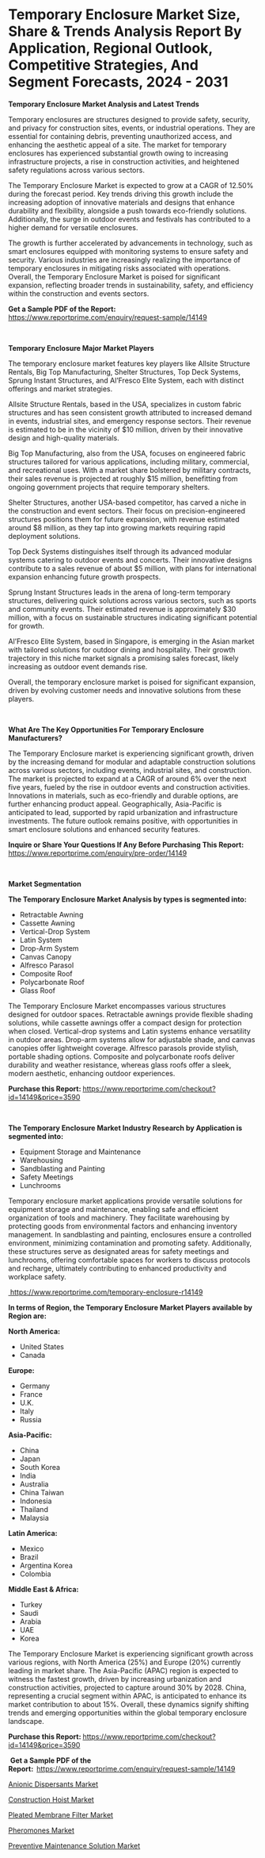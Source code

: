<p><h1>Temporary Enclosure Market Size, Share & Trends Analysis Report By Application, Regional Outlook, Competitive Strategies, And Segment Forecasts, 2024 - 2031</h1></p><p><strong>Temporary Enclosure Market Analysis and Latest Trends</strong></p>
<p><p>Temporary enclosures are structures designed to provide safety, security, and privacy for construction sites, events, or industrial operations. They are essential for containing debris, preventing unauthorized access, and enhancing the aesthetic appeal of a site. The market for temporary enclosures has experienced substantial growth owing to increasing infrastructure projects, a rise in construction activities, and heightened safety regulations across various sectors.</p><p>The Temporary Enclosure Market is expected to grow at a CAGR of 12.50% during the forecast period. Key trends driving this growth include the increasing adoption of innovative materials and designs that enhance durability and flexibility, alongside a push towards eco-friendly solutions. Additionally, the surge in outdoor events and festivals has contributed to a higher demand for versatile enclosures. </p><p>The growth is further accelerated by advancements in technology, such as smart enclosures equipped with monitoring systems to ensure safety and security. Various industries are increasingly realizing the importance of temporary enclosures in mitigating risks associated with operations. Overall, the Temporary Enclosure Market is poised for significant expansion, reflecting broader trends in sustainability, safety, and efficiency within the construction and events sectors.</p></p>
<p><strong>Get a Sample PDF of the Report:&nbsp;</strong> <a href="https://www.reportprime.com/enquiry/request-sample/14149?utm_campaign=1141&utm_medium=2&utm_source=Github&utm_content=ia&utm_term=25122024&utm_id=temporary-enclosure">https://www.reportprime.com/enquiry/request-sample/14149</a></p>
<p>&nbsp;</p>
<p><strong>Temporary Enclosure Major Market Players</strong></p>
<p><p>The temporary enclosure market features key players like Allsite Structure Rentals, Big Top Manufacturing, Shelter Structures, Top Deck Systems, Sprung Instant Structures, and Al’Fresco Elite System, each with distinct offerings and market strategies. </p><p>Allsite Structure Rentals, based in the USA, specializes in custom fabric structures and has seen consistent growth attributed to increased demand in events, industrial sites, and emergency response sectors. Their revenue is estimated to be in the vicinity of $10 million, driven by their innovative design and high-quality materials.</p><p>Big Top Manufacturing, also from the USA, focuses on engineered fabric structures tailored for various applications, including military, commercial, and recreational uses. With a market share bolstered by military contracts, their sales revenue is projected at roughly $15 million, benefitting from ongoing government projects that require temporary shelters.</p><p>Shelter Structures, another USA-based competitor, has carved a niche in the construction and event sectors. Their focus on precision-engineered structures positions them for future expansion, with revenue estimated around $8 million, as they tap into growing markets requiring rapid deployment solutions.</p><p>Top Deck Systems distinguishes itself through its advanced modular systems catering to outdoor events and concerts. Their innovative designs contribute to a sales revenue of about $5 million, with plans for international expansion enhancing future growth prospects.</p><p>Sprung Instant Structures leads in the arena of long-term temporary structures, delivering quick solutions across various sectors, such as sports and community events. Their estimated revenue is approximately $30 million, with a focus on sustainable structures indicating significant potential for growth.</p><p>Al’Fresco Elite System, based in Singapore, is emerging in the Asian market with tailored solutions for outdoor dining and hospitality. Their growth trajectory in this niche market signals a promising sales forecast, likely increasing as outdoor event demands rise.</p><p>Overall, the temporary enclosure market is poised for significant expansion, driven by evolving customer needs and innovative solutions from these players.</p></p>
<p>&nbsp;</p>
<p><strong>What Are The Key Opportunities For Temporary Enclosure Manufacturers?</strong></p>
<p><p>The Temporary Enclosure market is experiencing significant growth, driven by the increasing demand for modular and adaptable construction solutions across various sectors, including events, industrial sites, and construction. The market is projected to expand at a CAGR of around 6% over the next five years, fueled by the rise in outdoor events and construction activities. Innovations in materials, such as eco-friendly and durable options, are further enhancing product appeal. Geographically, Asia-Pacific is anticipated to lead, supported by rapid urbanization and infrastructure investments. The future outlook remains positive, with opportunities in smart enclosure solutions and enhanced security features.</p></p>
<p><strong>Inquire or Share Your Questions If Any Before Purchasing This Report:</strong> <a href="https://www.reportprime.com/enquiry/pre-order/14149?utm_campaign=1141&utm_medium=2&utm_source=Github&utm_content=ia&utm_term=25122024&utm_id=temporary-enclosure">https://www.reportprime.com/enquiry/pre-order/14149</a></p>
<p>&nbsp;</p>
<p><strong>Market Segmentation</strong></p>
<p><strong>The Temporary Enclosure Market Analysis by types is segmented into:</strong></p>
<p><ul><li>Retractable Awning</li><li>Cassette Awning</li><li>Vertical-Drop System</li><li>Latin System</li><li>Drop-Arm System</li><li>Canvas Canopy</li><li>Alfresco Parasol</li><li>Composite Roof</li><li>Polycarbonate Roof</li><li>Glass Roof</li></ul></p>
<p><p>The Temporary Enclosure Market encompasses various structures designed for outdoor spaces. Retractable awnings provide flexible shading solutions, while cassette awnings offer a compact design for protection when closed. Vertical-drop systems and Latin systems enhance versatility in outdoor areas. Drop-arm systems allow for adjustable shade, and canvas canopies offer lightweight coverage. Alfresco parasols provide stylish, portable shading options. Composite and polycarbonate roofs deliver durability and weather resistance, whereas glass roofs offer a sleek, modern aesthetic, enhancing outdoor experiences.</p></p>
<p><strong>Purchase this Report:&nbsp;</strong><a href="https://www.reportprime.com/checkout?id=14149&price=3590&utm_campaign=1141&utm_medium=2&utm_source=Github&utm_content=ia&utm_term=25122024&utm_id=temporary-enclosure">https://www.reportprime.com/checkout?id=14149&price=3590</a></p>
<p>&nbsp;</p>
<p><strong>The Temporary Enclosure Market Industry Research by Application is segmented into:</strong></p>
<p><ul><li>Equipment Storage and Maintenance</li><li>Warehousing</li><li>Sandblasting and Painting</li><li>Safety Meetings</li><li>Lunchrooms</li></ul></p>
<p><p>Temporary enclosure market applications provide versatile solutions for equipment storage and maintenance, enabling safe and efficient organization of tools and machinery. They facilitate warehousing by protecting goods from environmental factors and enhancing inventory management. In sandblasting and painting, enclosures ensure a controlled environment, minimizing contamination and promoting safety. Additionally, these structures serve as designated areas for safety meetings and lunchrooms, offering comfortable spaces for workers to discuss protocols and recharge, ultimately contributing to enhanced productivity and workplace safety.</p></p>
<p><a href="https://www.reportprime.com/temporary-enclosure-r14149?utm_campaign=1141&utm_medium=2&utm_source=Github&utm_content=ia&utm_term=25122024&utm_id=temporary-enclosure">&nbsp;https://www.reportprime.com/temporary-enclosure-r14149</a></p>
<p><strong>In terms of Region, the Temporary Enclosure Market Players available by Region are:</strong></p>
<p>
    <p> <strong> North America: </strong>
        <ul>
            <li>United States</li>
            <li>Canada</li>
        </ul>
        </p> 
    <p> <strong> Europe: </strong>
        <ul>
            <li>Germany</li>
            <li>France</li>
            <li>U.K.</li>
            <li>Italy</li>
            <li>Russia</li>
        </ul>
        </p> 
    <p> <strong> Asia-Pacific: </strong>
        <ul>
            <li>China</li>
            <li>Japan</li>
            <li>South Korea</li>
            <li>India</li>
            <li>Australia</li>
            <li>China Taiwan</li>
            <li>Indonesia</li>
            <li>Thailand</li>
            <li>Malaysia</li>
        </ul>
        </p> 
    <p> <strong> Latin America: </strong>
        <ul>
            <li>Mexico</li>
            <li>Brazil</li>
            <li>Argentina Korea</li>
            <li>Colombia</li>
        </ul>
        </p> 
    <p> <strong> Middle East & Africa: </strong>
        <ul>
            <li>Turkey</li>
            <li>Saudi</li>
            <li>Arabia</li>
            <li>UAE</li>
            <li>Korea</li>
        </ul>
    </p>
    </p>
<p><p>The Temporary Enclosure Market is experiencing significant growth across various regions, with North America (25%) and Europe (20%) currently leading in market share. The Asia-Pacific (APAC) region is expected to witness the fastest growth, driven by increasing urbanization and construction activities, projected to capture around 30% by 2028. China, representing a crucial segment within APAC, is anticipated to enhance its market contribution to about 15%. Overall, these dynamics signify shifting trends and emerging opportunities within the global temporary enclosure landscape.</p></p>
<p><strong>Purchase this Report: </strong><a href="https://www.reportprime.com/checkout?id=14149&price=3590&utm_campaign=1141&utm_medium=2&utm_source=Github&utm_content=ia&utm_term=25122024&utm_id=temporary-enclosure">https://www.reportprime.com/checkout?id=14149&price=3590</a></p>
<p>&nbsp;<strong>Get a Sample PDF of the Report:&nbsp;&nbsp;</strong><a href="https://www.reportprime.com/enquiry/request-sample/14149?utm_campaign=1141&utm_medium=2&utm_source=Github&utm_content=ia&utm_term=25122024&utm_id=temporary-enclosure">https://www.reportprime.com/enquiry/request-sample/14149</a></p>
<p><strong></strong></p>
<p><p><a href="https://www.linkedin.com/pulse/a-mkt-nova-vc8zf?utm_campaign=1141&utm_medium=2&utm_source=Github&utm_content=ia&utm_term=25122024&utm_id=temporary-enclosure">Anionic Dispersants Market</a></p><p><a href="https://www.linkedin.com/pulse/construction-hoist-market-global-analysis-size-growth-trends-4ouqf?utm_campaign=1141&utm_medium=2&utm_source=Github&utm_content=ia&utm_term=25122024&utm_id=temporary-enclosure">Construction Hoist Market</a></p><p><a href="https://www.linkedin.com/pulse/global-pleated-membrane-filter-market-analysis-projected-lo1oe?utm_campaign=1141&utm_medium=2&utm_source=Github&utm_content=ia&utm_term=25122024&utm_id=temporary-enclosure">Pleated Membrane Filter Market</a></p><p><a href="https://www.linkedin.com/pulse/a-mkt-nova-vc8zf?utm_campaign=1141&utm_medium=2&utm_source=Github&utm_content=ia&utm_term=25122024&utm_id=temporary-enclosure">Pheromones Market</a></p><p><a href="https://github.com/juniordelafrance/Market-Research-Report-List-5/blob/main/preventive-maintenance-solution-market.md?utm_campaign=1141&utm_medium=2&utm_source=Github&utm_content=ia&utm_term=25122024&utm_id=temporary-enclosure">Preventive Maintenance Solution Market</a></p></p>